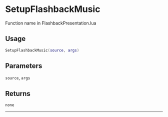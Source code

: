 # SetupFlashbackMusic
Function name in FlashbackPresentation.lua
## Usage
```lua
SetupFlashbackMusic(source, args)
```
## Parameters
`source`, `args`
## Returns
`none`

---
